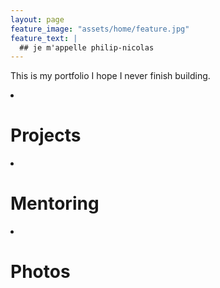 ```yaml
---
layout: page
feature_image: "assets/home/feature.jpg"
feature_text: |
  ## je m'appelle philip-nicolas
---
```

<div class="wrapper">
  <p class="body">This is my portfolio I hope I never finish building.</p>
  <li class="card projects"><h1 class="title">Projects</h1></li>
  <li class="card teaching"><h1 class="title">Mentoring</h1></li>
  <li class="card photography"><h1 class="title">Photos</h1></li>
</div>
